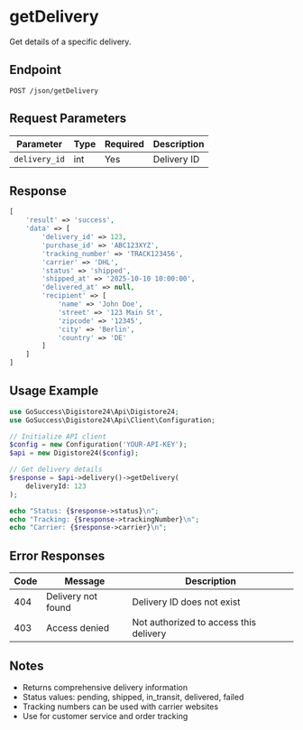# getDelivery

Get details of a specific delivery.

## Endpoint

```
POST /json/getDelivery
```

## Request Parameters

| Parameter | Type | Required | Description |
|-----------|------|----------|-------------|
| `delivery_id` | int | Yes | Delivery ID |

## Response

```php
[
    'result' => 'success',
    'data' => [
        'delivery_id' => 123,
        'purchase_id' => 'ABC123XYZ',
        'tracking_number' => 'TRACK123456',
        'carrier' => 'DHL',
        'status' => 'shipped',
        'shipped_at' => '2025-10-10 10:00:00',
        'delivered_at' => null,
        'recipient' => [
            'name' => 'John Doe',
            'street' => '123 Main St',
            'zipcode' => '12345',
            'city' => 'Berlin',
            'country' => 'DE'
        ]
    ]
]
```

## Usage Example

```php
use GoSuccess\Digistore24\Api\Digistore24;
use GoSuccess\Digistore24\Api\Client\Configuration;

// Initialize API client
$config = new Configuration('YOUR-API-KEY');
$api = new Digistore24($config);

// Get delivery details
$response = $api->delivery()->getDelivery(
    deliveryId: 123
);

echo "Status: {$response->status}\n";
echo "Tracking: {$response->trackingNumber}\n";
echo "Carrier: {$response->carrier}\n";
```

## Error Responses

| Code | Message | Description |
|------|---------|-------------|
| 404 | Delivery not found | Delivery ID does not exist |
| 403 | Access denied | Not authorized to access this delivery |

## Notes

- Returns comprehensive delivery information
- Status values: pending, shipped, in_transit, delivered, failed
- Tracking numbers can be used with carrier websites
- Use for customer service and order tracking
